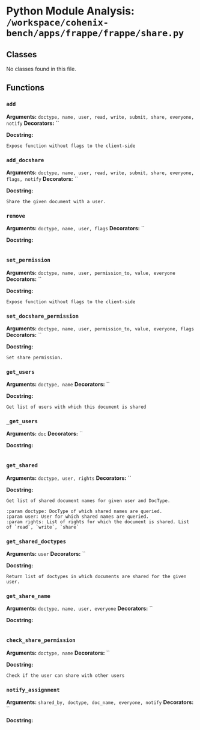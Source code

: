 # Python Module Analysis: `/workspace/cohenix-bench/apps/frappe/frappe/share.py`

## Classes

No classes found in this file.


## Functions

### `add`
**Arguments:** `doctype, name, user, read, write, submit, share, everyone, notify`
**Decorators:** ``

**Docstring:**
```
Expose function without flags to the client-side
```
### `add_docshare`
**Arguments:** `doctype, name, user, read, write, submit, share, everyone, flags, notify`
**Decorators:** ``

**Docstring:**
```
Share the given document with a user.
```
### `remove`
**Arguments:** `doctype, name, user, flags`
**Decorators:** ``

**Docstring:**
```

```
### `set_permission`
**Arguments:** `doctype, name, user, permission_to, value, everyone`
**Decorators:** ``

**Docstring:**
```
Expose function without flags to the client-side
```
### `set_docshare_permission`
**Arguments:** `doctype, name, user, permission_to, value, everyone, flags`
**Decorators:** ``

**Docstring:**
```
Set share permission.
```
### `get_users`
**Arguments:** `doctype, name`
**Decorators:** ``

**Docstring:**
```
Get list of users with which this document is shared
```
### `_get_users`
**Arguments:** `doc`
**Decorators:** ``

**Docstring:**
```

```
### `get_shared`
**Arguments:** `doctype, user, rights`
**Decorators:** ``

**Docstring:**
```
Get list of shared document names for given user and DocType.

:param doctype: DocType of which shared names are queried.
:param user: User for which shared names are queried.
:param rights: List of rights for which the document is shared. List of `read`, `write`, `share`
```
### `get_shared_doctypes`
**Arguments:** `user`
**Decorators:** ``

**Docstring:**
```
Return list of doctypes in which documents are shared for the given user.
```
### `get_share_name`
**Arguments:** `doctype, name, user, everyone`
**Decorators:** ``

**Docstring:**
```

```
### `check_share_permission`
**Arguments:** `doctype, name`
**Decorators:** ``

**Docstring:**
```
Check if the user can share with other users
```
### `notify_assignment`
**Arguments:** `shared_by, doctype, doc_name, everyone, notify`
**Decorators:** ``

**Docstring:**
```

```

